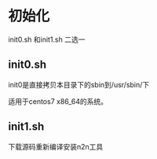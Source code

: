 # 初始化

init0.sh 和init1.sh 二选一

## init0.sh

init0是直接拷贝本目录下的sbin到/usr/sbin/下

适用于centos7 x86_64的系统。

## init1.sh

下载源码重新编译安装n2n工具
